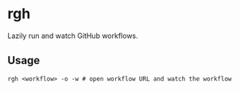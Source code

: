 # rgh

Lazily run and watch GitHub workflows.

## Usage

```shell
rgh <workflow> -o -w # open workflow URL and watch the workflow
```
